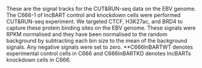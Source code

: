 These are the signal tracks for the CUT&RUN-seq data on the EBV genome. The C666-1 of lncBART control and knockdown cells were performed CUT&RUN-seq experiment. We targeted CTCF, H3K27ac, and BRD4 to capture these protein binding sites on the EBV genome. These signals were RPKM normalised and they have been normalised to the random background by subtracting each bin size to the mean of the background signals. Any negative signals were set to zero.
**C666lnBARTWT denotes experimental control cells in C666 and C666lnBARTKD denotes lncBARTs knockdown cells in C666.
